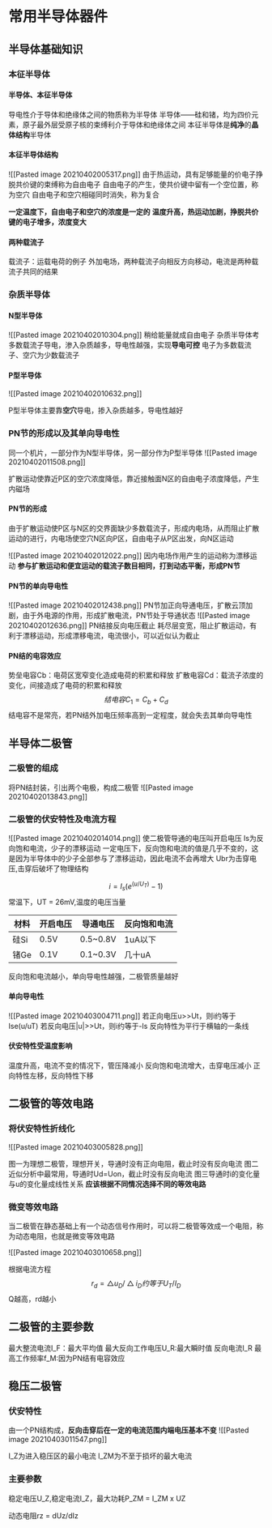 # 常用半导体器件
## 半导体基础知识
### 本征半导体
#### 半导体、本征半导体
导电性介于导体和绝缘体之间的物质称为半导体
半导体——硅和锗，均为四价元素，原子最外层受原子核的束缚利介于导体和绝缘体之间
本征半导体是**纯净**的**晶体结构**半导体
#### 本征半导体结构
![[Pasted image 20210402005317.png]]
由于热运动，具有足够能量的价电子挣脱共价键的束缚称为自由电子
自由电子的产生，使共价键中留有一个空位置，称为空穴
自由电子和空穴相碰同时消失，称为复合

**一定温度下，自由电子和空穴的浓度是一定的**
**温度升高，热运动加剧，挣脱共价键的电子增多，浓度变大**

#### 两种载流子
载流子：运载电荷的例子
外加电场，两种载流子向相反方向移动，电流是两种载流子共同的结果

### 杂质半导体
#### N型半导体
![[Pasted image 20210402010304.png]]
稍给能量就成自由电子
杂质半导体考多数载流子导电，渗入杂质越多，导电性越强，实现**导电可控**
电子为多数载流子、空穴为少数载流子


#### P型半导体
![[Pasted image 20210402010632.png]]

P型半导体主要靠**空穴**导电，掺入杂质越多，导电性越好


### PN节的形成以及其单向导电性
同一个机片，一部分作为N型半导体，另一部分作为P型半导体
![[Pasted image 20210402011508.png]]

扩散运动使靠近P区的空穴浓度降低，靠近接触面N区的自由电子浓度降低，产生内磁场

#### PN节的形成
由于扩散运动使P区与N区的交界面缺少多数载流子，形成内电场，从而阻止扩散运动的进行，内电场使空穴N区向P区，自由电子从P区出发，向N区运动

![[Pasted image 20210402012022.png]]
因内电场作用产生的运动称为漂移运动
**参与扩散运动和便宜运动的载流子数目相同，打到动态平衡，形成PN节**


#### PN节的单向导电性
![[Pasted image 20210402012438.png]]
PN节加正向导通电压，扩散云顶加剧，由于外电源的作用，形成扩散电流，PN节处于导通状态
![[Pasted image 20210402012636.png]]
PN结接反向电压截止
耗尽层变宽，阻止扩散运动，有利于漂移运动，形成漂移电流，电流很小，可以近似认为截止

#### PN结的电容效应
势垒电容Cb：电荷区宽窄变化造成电荷的积累和释放
扩散电容Cd：载流子浓度的变化，间接造成了电荷的积累和释放
$$
结电容 C_1 = C_b + C_d
$$
结电容不是常亮，若PN结外加电压频率高到一定程度，就会失去其单向导电性


## 半导体二极管
### 二极管的组成
将PN结封装，引出两个电极，构成二极管
![[Pasted image 20210402013843.png]]

### 二极管的伏安特性及电流方程
![[Pasted image 20210402014014.png]]
使二极管导通的电压叫开启电压
Is为反向饱和电流，少子的漂移运动
一定电压下，反向饱和电流的值是几乎不变的，这是因为半导体中的少子全部参与了漂移运动，因此电流不会再增大
Ubr为击穿电压,击穿后破坏了物理结构

$$
i = I_s(e^(u/U_T)-1)
$$
常温下，UT = 26mV,温度的电压当量

|材料|开启电压|导通电压|反向饱和电流|
|---|---|---|---|
|硅Si|0.5V|0.5~0.8V|1uA以下|
|锗Ge|0.1V|0.1~0.3V|几十uA|

反向饱和电流越小，单向导电性越强，二极管质量越好
#### 单向导电性
![[Pasted image 20210403004711.png]]
若正向电压u>>Ut，则i约等于Ise(u/uT)
若反向电压|u|>>Ut，则i约等于-Is
反向特性为平行于横轴的一条线

#### 伏安特性受温度影响
温度升高，电流不变的情况下，管压降减小
反向饱和电流增大，击穿电压减小
正向特性左移，反向特性下移

## 二极管的等效电路
### 将伏安特性折线化
![[Pasted image 20210403005828.png]]

图一为理想二极管，理想开关，导通时没有正向电阻，截止时没有反向电流
图二近似分析中最常用，导通时Ud=Uon，截止时没有反向电流
图三导通时i的变化量与u的变化量成线性关系
**应该根据不同情况选择不同的等效电路**

### 微变等效电路
当二极管在静态基础上有一个动态信号作用时，可以将二极管等效成一个电阻，称为动态电阻，也就是微变等效电路

![[Pasted image 20210403010658.png]]

根据电流方程 
$$
r_d = △u_D/△i_D 约等于 U_T/I_D
$$
Q越高，rd越小


## 二极管的主要参数
最大整流电流I_F：最大平均值
最大反向工作电压U_R:最大瞬时值
反向电流I_R
最高工作频率f_M:因为PN结有电容效应

## 稳压二极管
### 伏安特性
由一个PN结构成，**反向击穿后在一定的电流范围内端电压基本不变**
![[Pasted image 20210403011547.png]]

I_Z为进入稳压区的最小电流
I_ZM为不至于损坏的最大电流
### 主要参数
稳定电压U_Z,稳定电流I_Z，最大功耗P_ZM = I_ZM x UZ

动态电阻rz = dUz/dIz







